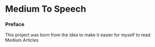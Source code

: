 # Medium To Speech

### Preface

This project was born from the idea to make it easier for myself to read Medium Articles
